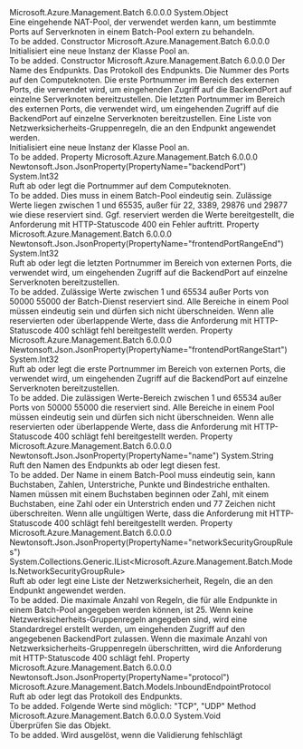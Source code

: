 <Type Name="InboundNatPool" FullName="Microsoft.Azure.Management.Batch.Models.InboundNatPool">
  <TypeSignature Language="C#" Value="public class InboundNatPool" />
  <TypeSignature Language="ILAsm" Value=".class public auto ansi beforefieldinit InboundNatPool extends System.Object" />
  <TypeSignature Language="DocId" Value="T:Microsoft.Azure.Management.Batch.Models.InboundNatPool" />
  <TypeSignature Language="VB.NET" Value="Public Class InboundNatPool" />
  <TypeSignature Language="F#" Value="type InboundNatPool = class" />
  <AssemblyInfo>
    <AssemblyName>Microsoft.Azure.Management.Batch</AssemblyName>
    <AssemblyVersion>6.0.0.0</AssemblyVersion>
  </AssemblyInfo>
  <Base>
    <BaseTypeName>System.Object</BaseTypeName>
  </Base>
  <Interfaces />
  <Docs>
    <summary>
            Eine eingehende NAT-Pool, der verwendet werden kann, um bestimmte Ports auf Serverknoten in einem Batch-Pool extern zu behandeln.
            </summary>
    <remarks>To be added.</remarks>
  </Docs>
  <Members>
    <Member MemberName=".ctor">
      <MemberSignature Language="C#" Value="public InboundNatPool ();" />
      <MemberSignature Language="ILAsm" Value=".method public hidebysig specialname rtspecialname instance void .ctor() cil managed" />
      <MemberSignature Language="DocId" Value="M:Microsoft.Azure.Management.Batch.Models.InboundNatPool.#ctor" />
      <MemberSignature Language="VB.NET" Value="Public Sub New ()" />
      <MemberType>Constructor</MemberType>
      <AssemblyInfo>
        <AssemblyName>Microsoft.Azure.Management.Batch</AssemblyName>
        <AssemblyVersion>6.0.0.0</AssemblyVersion>
      </AssemblyInfo>
      <Parameters />
      <Docs>
        <summary>
            Initialisiert eine neue Instanz der Klasse Pool an.
            </summary>
        <remarks>To be added.</remarks>
      </Docs>
    </Member>
    <Member MemberName=".ctor">
      <MemberSignature Language="C#" Value="public InboundNatPool (string name, Microsoft.Azure.Management.Batch.Models.InboundEndpointProtocol protocol, int backendPort, int frontendPortRangeStart, int frontendPortRangeEnd, System.Collections.Generic.IList&lt;Microsoft.Azure.Management.Batch.Models.NetworkSecurityGroupRule&gt; networkSecurityGroupRules = null);" />
      <MemberSignature Language="ILAsm" Value=".method public hidebysig specialname rtspecialname instance void .ctor(string name, valuetype Microsoft.Azure.Management.Batch.Models.InboundEndpointProtocol protocol, int32 backendPort, int32 frontendPortRangeStart, int32 frontendPortRangeEnd, class System.Collections.Generic.IList`1&lt;class Microsoft.Azure.Management.Batch.Models.NetworkSecurityGroupRule&gt; networkSecurityGroupRules) cil managed" />
      <MemberSignature Language="DocId" Value="M:Microsoft.Azure.Management.Batch.Models.InboundNatPool.#ctor(System.String,Microsoft.Azure.Management.Batch.Models.InboundEndpointProtocol,System.Int32,System.Int32,System.Int32,System.Collections.Generic.IList{Microsoft.Azure.Management.Batch.Models.NetworkSecurityGroupRule})" />
      <MemberSignature Language="VB.NET" Value="Public Sub New (name As String, protocol As InboundEndpointProtocol, backendPort As Integer, frontendPortRangeStart As Integer, frontendPortRangeEnd As Integer, Optional networkSecurityGroupRules As IList(Of NetworkSecurityGroupRule) = null)" />
      <MemberSignature Language="F#" Value="new Microsoft.Azure.Management.Batch.Models.InboundNatPool : string * Microsoft.Azure.Management.Batch.Models.InboundEndpointProtocol * int * int * int * System.Collections.Generic.IList&lt;Microsoft.Azure.Management.Batch.Models.NetworkSecurityGroupRule&gt; -&gt; Microsoft.Azure.Management.Batch.Models.InboundNatPool" Usage="new Microsoft.Azure.Management.Batch.Models.InboundNatPool (name, protocol, backendPort, frontendPortRangeStart, frontendPortRangeEnd, networkSecurityGroupRules)" />
      <MemberType>Constructor</MemberType>
      <AssemblyInfo>
        <AssemblyName>Microsoft.Azure.Management.Batch</AssemblyName>
        <AssemblyVersion>6.0.0.0</AssemblyVersion>
      </AssemblyInfo>
      <Parameters>
        <Parameter Name="name" Type="System.String" />
        <Parameter Name="protocol" Type="Microsoft.Azure.Management.Batch.Models.InboundEndpointProtocol" />
        <Parameter Name="backendPort" Type="System.Int32" />
        <Parameter Name="frontendPortRangeStart" Type="System.Int32" />
        <Parameter Name="frontendPortRangeEnd" Type="System.Int32" />
        <Parameter Name="networkSecurityGroupRules" Type="System.Collections.Generic.IList&lt;Microsoft.Azure.Management.Batch.Models.NetworkSecurityGroupRule&gt;" />
      </Parameters>
      <Docs>
        <param name="name">Der Name des Endpunkts.</param>
        <param name="protocol">Das Protokoll des Endpunkts.</param>
        <param name="backendPort">Die Nummer des Ports auf den Computeknoten.</param>
        <param name="frontendPortRangeStart">Die erste Portnummer im Bereich des externen Ports, die verwendet wird, um eingehenden Zugriff auf die BackendPort auf einzelne Serverknoten bereitzustellen.</param>
        <param name="frontendPortRangeEnd">Die letzten Portnummer im Bereich des externen Ports, die verwendet wird, um eingehenden Zugriff auf die BackendPort auf einzelne Serverknoten bereitzustellen.</param>
        <param name="networkSecurityGroupRules">Eine Liste von Netzwerksicherheits-Gruppenregeln, die an den Endpunkt angewendet werden.</param>
        <summary>
            Initialisiert eine neue Instanz der Klasse Pool an.
            </summary>
        <remarks>To be added.</remarks>
      </Docs>
    </Member>
    <Member MemberName="BackendPort">
      <MemberSignature Language="C#" Value="public int BackendPort { get; set; }" />
      <MemberSignature Language="ILAsm" Value=".property instance int32 BackendPort" />
      <MemberSignature Language="DocId" Value="P:Microsoft.Azure.Management.Batch.Models.InboundNatPool.BackendPort" />
      <MemberSignature Language="VB.NET" Value="Public Property BackendPort As Integer" />
      <MemberSignature Language="F#" Value="member this.BackendPort : int with get, set" Usage="Microsoft.Azure.Management.Batch.Models.InboundNatPool.BackendPort" />
      <MemberType>Property</MemberType>
      <AssemblyInfo>
        <AssemblyName>Microsoft.Azure.Management.Batch</AssemblyName>
        <AssemblyVersion>6.0.0.0</AssemblyVersion>
      </AssemblyInfo>
      <Attributes>
        <Attribute>
          <AttributeName>Newtonsoft.Json.JsonProperty(PropertyName="backendPort")</AttributeName>
        </Attribute>
      </Attributes>
      <ReturnValue>
        <ReturnType>System.Int32</ReturnType>
      </ReturnValue>
      <Docs>
        <summary>
            Ruft ab oder legt die Portnummer auf dem Computeknoten.
            </summary>
        <value>To be added.</value>
        <remarks>
            Dies muss in einem Batch-Pool eindeutig sein. Zulässige Werte liegen zwischen 1 und 65535, außer für 22, 3389, 29876 und 29877 wie diese reserviert sind. Ggf. reserviert werden die Werte bereitgestellt, die Anforderung mit HTTP-Statuscode 400 ein Fehler auftritt.
            </remarks>
      </Docs>
    </Member>
    <Member MemberName="FrontendPortRangeEnd">
      <MemberSignature Language="C#" Value="public int FrontendPortRangeEnd { get; set; }" />
      <MemberSignature Language="ILAsm" Value=".property instance int32 FrontendPortRangeEnd" />
      <MemberSignature Language="DocId" Value="P:Microsoft.Azure.Management.Batch.Models.InboundNatPool.FrontendPortRangeEnd" />
      <MemberSignature Language="VB.NET" Value="Public Property FrontendPortRangeEnd As Integer" />
      <MemberSignature Language="F#" Value="member this.FrontendPortRangeEnd : int with get, set" Usage="Microsoft.Azure.Management.Batch.Models.InboundNatPool.FrontendPortRangeEnd" />
      <MemberType>Property</MemberType>
      <AssemblyInfo>
        <AssemblyName>Microsoft.Azure.Management.Batch</AssemblyName>
        <AssemblyVersion>6.0.0.0</AssemblyVersion>
      </AssemblyInfo>
      <Attributes>
        <Attribute>
          <AttributeName>Newtonsoft.Json.JsonProperty(PropertyName="frontendPortRangeEnd")</AttributeName>
        </Attribute>
      </Attributes>
      <ReturnValue>
        <ReturnType>System.Int32</ReturnType>
      </ReturnValue>
      <Docs>
        <summary>
            Ruft ab oder legt die letzten Portnummer im Bereich von externen Ports, die verwendet wird, um eingehenden Zugriff auf die BackendPort auf einzelne Serverknoten bereitzustellen.
            </summary>
        <value>To be added.</value>
        <remarks>
            Zulässige Werte zwischen 1 und 65534 außer Ports von 50000 55000 der Batch-Dienst reserviert sind. Alle Bereiche in einem Pool müssen eindeutig sein und dürfen sich nicht überschneiden. Wenn alle reservierten oder überlappende Werte, dass die Anforderung mit HTTP-Statuscode 400 schlägt fehl bereitgestellt werden.
            </remarks>
      </Docs>
    </Member>
    <Member MemberName="FrontendPortRangeStart">
      <MemberSignature Language="C#" Value="public int FrontendPortRangeStart { get; set; }" />
      <MemberSignature Language="ILAsm" Value=".property instance int32 FrontendPortRangeStart" />
      <MemberSignature Language="DocId" Value="P:Microsoft.Azure.Management.Batch.Models.InboundNatPool.FrontendPortRangeStart" />
      <MemberSignature Language="VB.NET" Value="Public Property FrontendPortRangeStart As Integer" />
      <MemberSignature Language="F#" Value="member this.FrontendPortRangeStart : int with get, set" Usage="Microsoft.Azure.Management.Batch.Models.InboundNatPool.FrontendPortRangeStart" />
      <MemberType>Property</MemberType>
      <AssemblyInfo>
        <AssemblyName>Microsoft.Azure.Management.Batch</AssemblyName>
        <AssemblyVersion>6.0.0.0</AssemblyVersion>
      </AssemblyInfo>
      <Attributes>
        <Attribute>
          <AttributeName>Newtonsoft.Json.JsonProperty(PropertyName="frontendPortRangeStart")</AttributeName>
        </Attribute>
      </Attributes>
      <ReturnValue>
        <ReturnType>System.Int32</ReturnType>
      </ReturnValue>
      <Docs>
        <summary>
            Ruft ab oder legt die erste Portnummer im Bereich von externen Ports, die verwendet wird, um eingehenden Zugriff auf die BackendPort auf einzelne Serverknoten bereitzustellen.
            </summary>
        <value>To be added.</value>
        <remarks>
            Die zulässigen Werte-Bereich zwischen 1 und 65534 außer Ports von 50000 55000 die reserviert sind. Alle Bereiche in einem Pool müssen eindeutig sein und dürfen sich nicht überschneiden. Wenn alle reservierten oder überlappende Werte, dass die Anforderung mit HTTP-Statuscode 400 schlägt fehl bereitgestellt werden.
            </remarks>
      </Docs>
    </Member>
    <Member MemberName="Name">
      <MemberSignature Language="C#" Value="public string Name { get; set; }" />
      <MemberSignature Language="ILAsm" Value=".property instance string Name" />
      <MemberSignature Language="DocId" Value="P:Microsoft.Azure.Management.Batch.Models.InboundNatPool.Name" />
      <MemberSignature Language="VB.NET" Value="Public Property Name As String" />
      <MemberSignature Language="F#" Value="member this.Name : string with get, set" Usage="Microsoft.Azure.Management.Batch.Models.InboundNatPool.Name" />
      <MemberType>Property</MemberType>
      <AssemblyInfo>
        <AssemblyName>Microsoft.Azure.Management.Batch</AssemblyName>
        <AssemblyVersion>6.0.0.0</AssemblyVersion>
      </AssemblyInfo>
      <Attributes>
        <Attribute>
          <AttributeName>Newtonsoft.Json.JsonProperty(PropertyName="name")</AttributeName>
        </Attribute>
      </Attributes>
      <ReturnValue>
        <ReturnType>System.String</ReturnType>
      </ReturnValue>
      <Docs>
        <summary>
            Ruft den Namen des Endpunkts ab oder legt diesen fest.
            </summary>
        <value>To be added.</value>
        <remarks>
            Der Name in einem Batch-Pool muss eindeutig sein, kann Buchstaben, Zahlen, Unterstriche, Punkte und Bindestriche enthalten. Namen müssen mit einem Buchstaben beginnen oder Zahl, mit einem Buchstaben, eine Zahl oder ein Unterstrich enden und 77 Zeichen nicht überschreiten.  Wenn alle ungültigen Werte, dass die Anforderung mit HTTP-Statuscode 400 schlägt fehl bereitgestellt werden.
            </remarks>
      </Docs>
    </Member>
    <Member MemberName="NetworkSecurityGroupRules">
      <MemberSignature Language="C#" Value="public System.Collections.Generic.IList&lt;Microsoft.Azure.Management.Batch.Models.NetworkSecurityGroupRule&gt; NetworkSecurityGroupRules { get; set; }" />
      <MemberSignature Language="ILAsm" Value=".property instance class System.Collections.Generic.IList`1&lt;class Microsoft.Azure.Management.Batch.Models.NetworkSecurityGroupRule&gt; NetworkSecurityGroupRules" />
      <MemberSignature Language="DocId" Value="P:Microsoft.Azure.Management.Batch.Models.InboundNatPool.NetworkSecurityGroupRules" />
      <MemberSignature Language="VB.NET" Value="Public Property NetworkSecurityGroupRules As IList(Of NetworkSecurityGroupRule)" />
      <MemberSignature Language="F#" Value="member this.NetworkSecurityGroupRules : System.Collections.Generic.IList&lt;Microsoft.Azure.Management.Batch.Models.NetworkSecurityGroupRule&gt; with get, set" Usage="Microsoft.Azure.Management.Batch.Models.InboundNatPool.NetworkSecurityGroupRules" />
      <MemberType>Property</MemberType>
      <AssemblyInfo>
        <AssemblyName>Microsoft.Azure.Management.Batch</AssemblyName>
        <AssemblyVersion>6.0.0.0</AssemblyVersion>
      </AssemblyInfo>
      <Attributes>
        <Attribute>
          <AttributeName>Newtonsoft.Json.JsonProperty(PropertyName="networkSecurityGroupRules")</AttributeName>
        </Attribute>
      </Attributes>
      <ReturnValue>
        <ReturnType>System.Collections.Generic.IList&lt;Microsoft.Azure.Management.Batch.Models.NetworkSecurityGroupRule&gt;</ReturnType>
      </ReturnValue>
      <Docs>
        <summary>
            Ruft ab oder legt eine Liste der Netzwerksicherheit, Regeln, die an den Endpunkt angewendet werden.
            </summary>
        <value>To be added.</value>
        <remarks>
            Die maximale Anzahl von Regeln, die für alle Endpunkte in einem Batch-Pool angegeben werden können, ist 25. Wenn keine Netzwerksicherheits-Gruppenregeln angegeben sind, wird eine Standardregel erstellt werden, um eingehenden Zugriff auf den angegebenen BackendPort zulassen. Wenn die maximale Anzahl von Netzwerksicherheits-Gruppenregeln überschritten, wird die Anforderung mit HTTP-Statuscode 400 schlägt fehl.
            </remarks>
      </Docs>
    </Member>
    <Member MemberName="Protocol">
      <MemberSignature Language="C#" Value="public Microsoft.Azure.Management.Batch.Models.InboundEndpointProtocol Protocol { get; set; }" />
      <MemberSignature Language="ILAsm" Value=".property instance valuetype Microsoft.Azure.Management.Batch.Models.InboundEndpointProtocol Protocol" />
      <MemberSignature Language="DocId" Value="P:Microsoft.Azure.Management.Batch.Models.InboundNatPool.Protocol" />
      <MemberSignature Language="VB.NET" Value="Public Property Protocol As InboundEndpointProtocol" />
      <MemberSignature Language="F#" Value="member this.Protocol : Microsoft.Azure.Management.Batch.Models.InboundEndpointProtocol with get, set" Usage="Microsoft.Azure.Management.Batch.Models.InboundNatPool.Protocol" />
      <MemberType>Property</MemberType>
      <AssemblyInfo>
        <AssemblyName>Microsoft.Azure.Management.Batch</AssemblyName>
        <AssemblyVersion>6.0.0.0</AssemblyVersion>
      </AssemblyInfo>
      <Attributes>
        <Attribute>
          <AttributeName>Newtonsoft.Json.JsonProperty(PropertyName="protocol")</AttributeName>
        </Attribute>
      </Attributes>
      <ReturnValue>
        <ReturnType>Microsoft.Azure.Management.Batch.Models.InboundEndpointProtocol</ReturnType>
      </ReturnValue>
      <Docs>
        <summary>
            Ruft ab oder legt das Protokoll des Endpunkts.
            </summary>
        <value>To be added.</value>
        <remarks>
            Folgende Werte sind möglich: "TCP", "UDP"
            </remarks>
      </Docs>
    </Member>
    <Member MemberName="Validate">
      <MemberSignature Language="C#" Value="public virtual void Validate ();" />
      <MemberSignature Language="ILAsm" Value=".method public hidebysig newslot virtual instance void Validate() cil managed" />
      <MemberSignature Language="DocId" Value="M:Microsoft.Azure.Management.Batch.Models.InboundNatPool.Validate" />
      <MemberSignature Language="VB.NET" Value="Public Overridable Sub Validate ()" />
      <MemberSignature Language="F#" Value="abstract member Validate : unit -&gt; unit&#xA;override this.Validate : unit -&gt; unit" Usage="inboundNatPool.Validate " />
      <MemberType>Method</MemberType>
      <AssemblyInfo>
        <AssemblyName>Microsoft.Azure.Management.Batch</AssemblyName>
        <AssemblyVersion>6.0.0.0</AssemblyVersion>
      </AssemblyInfo>
      <ReturnValue>
        <ReturnType>System.Void</ReturnType>
      </ReturnValue>
      <Parameters />
      <Docs>
        <summary>
            Überprüfen Sie das Objekt.
            </summary>
        <remarks>To be added.</remarks>
        <exception cref="T:Microsoft.Rest.ValidationException">
            Wird ausgelöst, wenn die Validierung fehlschlägt
            </exception>
      </Docs>
    </Member>
  </Members>
</Type>